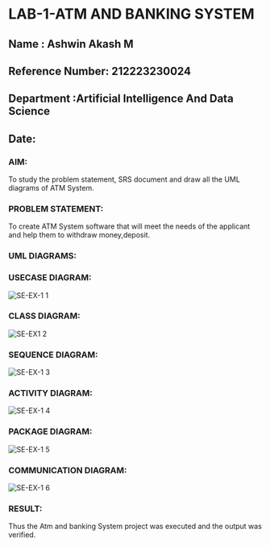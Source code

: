 # LAB-1-ATM AND BANKING SYSTEM
## Name : Ashwin Akash M
## Reference Number: 212223230024
## Department :Artificial Intelligence And Data Science
## Date:
### AIM: 
To study the problem statement, SRS document and draw all the UML diagrams of ATM
System.
### PROBLEM STATEMENT:
To create ATM System software that will meet the needs of the applicant and help them
to withdraw money,deposit.
### UML DIAGRAMS:
### USECASE DIAGRAM:
![SE-EX-1 1](https://github.com/user-attachments/assets/af31b4ea-02f6-41d2-845b-66c89798cff4)

### CLASS DIAGRAM:
![SE-EX1 2](https://github.com/user-attachments/assets/e960ee5d-b035-4736-92fc-f08f6569b33a)
### SEQUENCE DIAGRAM:
![SE-EX-1 3](https://github.com/user-attachments/assets/0ce4cb77-6bca-420f-ac80-44c9c748025c)


### ACTIVITY DIAGRAM:
![SE-EX-1 4](https://github.com/user-attachments/assets/52453338-b750-4bdd-9868-a6afadac9bee)
### PACKAGE DIAGRAM:
![SE-EX-1 5](https://github.com/user-attachments/assets/cc21e0b1-0e55-4a91-bc7d-e34c1a2866df)

### COMMUNICATION DIAGRAM:
![SE-EX-1 6](https://github.com/user-attachments/assets/19d0616d-226c-49bf-891d-2533fd79db6b)




### RESULT: 
Thus the Atm and banking System project was executed and the output was verified.

